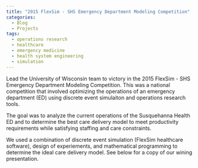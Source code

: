 ```yaml
---
title: "2015 FlexSim - SHS Emergency Department Modeling Competition"
categories:
  - Blog
  - Projects
tags:
  - operations research
  - healthcare
  - emergency medicine
  - health system engineering
  - simulation
---
```



Lead the University of Wisconsin team to victory in the 2015 FlexSim - SHS Emergency Department Modeling Competition. This was a national competition that involved optimizing the operations of an emergency department (ED) using discrete event simulaiton and operations research tools.

The goal was to analyze the current operations of the Susquehanna Health ED and to determine the best care delivery model to meet productivity requirements while satisfying staffing and care constraints.

We used a combination of discrete event simulation (FlexSim healthcare software), design of experiements, and mathematical programming to determine the ideal care delivery model. See below for a copy of our wining presentation.
<object data="../assets/post_assets/2015-01-01-SHS-FlexSim/Public_SHS_Flexim.pdf" width="500" height="375" type="application/pdf"></object>

